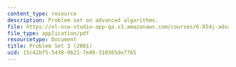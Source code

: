 ```yaml
---
content_type: resource
description: Problem set on advanced algorithms.
file: https://ol-ocw-studio-app-qa.s3.amazonaws.com/courses/6-854j-advanced-algorithms-fall-2008/15c42bf554389b217e86310365de7765_homework3.pdf
file_type: application/pdf
resourcetype: Document
title: Problem Set 3 (2001)
uid: 15c42bf5-5438-9b21-7e86-310365de7765
---
```

